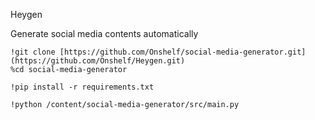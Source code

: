 Heygen

Generate social media contents automatically

```
!git clone [https://github.com/Onshelf/social-media-generator.git](https://github.com/Onshelf/Heygen.git)
%cd social-media-generator
```

```
!pip install -r requirements.txt
```
```
!python /content/social-media-generator/src/main.py
```
